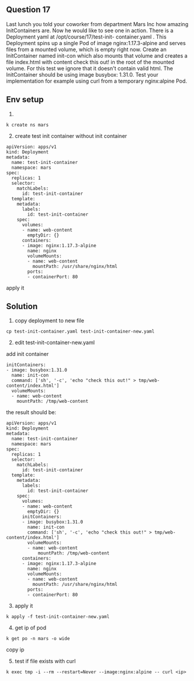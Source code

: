 ## Question 17


Last lunch you told your coworker from department Mars Inc how amazing InitContainers are. Now he would like to see one in action. There is a Deployment yaml at /opt/course/17/test-init-
container.yaml . This Deployment spins up a single Pod of image nginx:1.17.3-alpine and serves files from a mounted volume, which is empty right now.
Create an InitContainer named init-con which also mounts that volume and creates a file index.html with content check this out! in the root of the mounted volume. For this test we ignore that it doesn't contain valid html.
The InitContainer should be using image busybox: 1.31.0. Test your implementation for example using curl from a temporary
nginx:alpine Pod.

## Env setup

1.
```
k create ns mars
```

2. create test init container without init container

```
apiVersion: apps/v1
kind: Deployment
metadata:
  name: test-init-container
  namespace: mars
spec:
  replicas: 1
  selector:
    matchLabels:
      id: test-init-container
  template:
    metadata:
      labels:
        id: test-init-container
    spec:
      volumes:
      - name: web-content
        emptyDir: {}
      containers:
      - image: nginx:1.17.3-alpine
        name: nginx
        volumeMounts:
        - name: web-content
          mountPath: /usr/share/nginx/html
        ports:
        - containerPort: 80
```

apply it

## Solution

1. copy deployment to new file

```
cp test-init-container.yaml test-init-container-new.yaml
```

2. edit test-init-container-new.yaml

add init container

```
initContainers:
- image: busybox:1.31.0
  name: init-con
  command: ['sh', '-c', 'echo "check this out!" > tmp/web-content/index.html']
  volumeMounts:
  - name: web-content
    mountPath: /tmp/web-content
```

the result should be:

```
apiVersion: apps/v1
kind: Deployment
metadata:
  name: test-init-container
  namespace: mars
spec:
  replicas: 1
  selector:
    matchLabels:
      id: test-init-container
  template:
    metadata:
      labels:
        id: test-init-container
    spec:
      volumes:
      - name: web-content
        emptyDir: {}
      initContainers:
      - image: busybox:1.31.0
        name: init-con
        command: ['sh', '-c', 'echo "check this out!" > tmp/web-content/index.html']
        volumeMounts:
        - name: web-content
            mountPath: /tmp/web-content
      containers:
      - image: nginx:1.17.3-alpine
        name: nginx
        volumeMounts:
        - name: web-content
          mountPath: /usr/share/nginx/html
        ports:
        - containerPort: 80
```

3. apply it

```
k apply -f test-init-container-new.yaml
```

4. get ip of pod

```
k get po -n mars -o wide
```

copy ip

5. test if file exists with curl

```
k exec tmp -i --rm --restart=Never --image:nginx:alpine -- curl <ip>
```